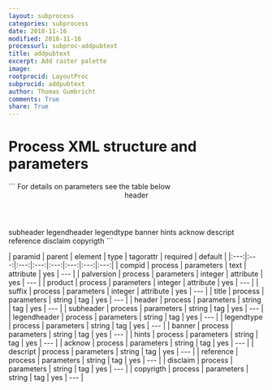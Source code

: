 ```yaml
---
layout: subprocess
categories: subprocess
date: 2018-11-16
modified: 2018-11-16
processurl: subproc-addpubtext
title: addpubtext
excerpt: Add raster palette
image: 
rootprocid: LayoutProc
subprocid: addpubtext
author: Thomas Gumbricht
comments: True
share: True
---
```


<h1 class='foot-description'>Process XML structure and parameters</h1>
```
For details on parameters see the table below
<?xml version="1.0" ?>
<process>
  <!--Generated from python-->
  <userproj plotid="yourplotid" projectid="yourprojectid" siteid="yoursiteid" system="systemid" tractid="yourtractid" userid="youruserid"/>
  <period endday="DD" endmonth="MM" endyear="YYYY" seasonendday="DD" seasonendmonth="MM" seasonstartday="DD" seasonstartmonth="MM" startday="DD" startmonth="MM" startyear="YYYY" timestep="timestep"/>
  <parameters compid="txtstring" palversion="xyz" product="xyz" suffix="xyz">
    <title>title</title>
    <header>header</header>
    <subheader>subheader</subheader>
    <legendheader>legendheader</legendheader>
    <legendtype>legendtype</legendtype>
    <banner>banner</banner>
    <hints>hints</hints>
    <acknow>acknow</acknow>
    <descript>descript</descript>
    <reference>reference</reference>
    <disclaim>disclaim</disclaim>
    <copyrigth>copyrigth</copyrigth>
  </parameters>
</process>
```

| paramid | parent | element | type | tagorattr | required | default |
|:---:|:---:|:---:|:---:|:---:|:---:|:---:|:---:|
| compid | process | parameters | text | attribute | yes | --- |
| palversion | process | parameters | integer | attribute | yes | --- |
| product | process | parameters | integer | attribute | yes | --- |
| suffix | process | parameters | integer | attribute | yes | --- |
| title | process | parameters | string | tag | yes | --- |
| header | process | parameters | string | tag | yes | --- |
| subheader | process | parameters | string | tag | yes | --- |
| legendheader | process | parameters | string | tag | yes | --- |
| legendtype | process | parameters | string | tag | yes | --- |
| banner | process | parameters | string | tag | yes | --- |
| hints | process | parameters | string | tag | yes | --- |
| acknow | process | parameters | string | tag | yes | --- |
| descript | process | parameters | string | tag | yes | --- |
| reference | process | parameters | string | tag | yes | --- |
| disclaim | process | parameters | string | tag | yes | --- |
| copyrigth | process | parameters | string | tag | yes | --- |
